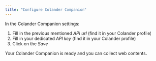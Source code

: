 ```yaml
---
title: "Configure Colander Companion"
---
```

In the Colander Companion settings:

1. Fill in the previous mentioned *API url* (find it in your Colander profile)
2. Fill in your dedicated *API key* (find it in your Colander profile)
3. Click on the *Save*

Your Colander Companion is ready and you can collect web contents.